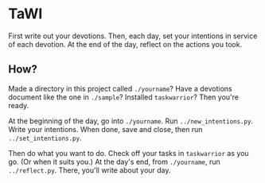 # TaWI

First write out your devotions.
Then, each day, set your intentions in service of each devotion.
At the end of the day, reflect on the actions you took.

## How?

Made a directory in this project called `./yourname`?
Have a devotions document like the one in `./sample`?
Installed `taskwarrior`?
Then you're ready.

At the beginning of the day, go into `./yourname`.
Run `../new_intentions.py`.
Write your intentions.
When done, save and close, then run `../set_intentions.py`.

Then do what you want to do.
Check off your tasks in `taskwarrior` as you go.
(Or when it suits you.)
At the day's end, from `./yourname`, run `../reflect.py`.
There, you'll write about your day.
